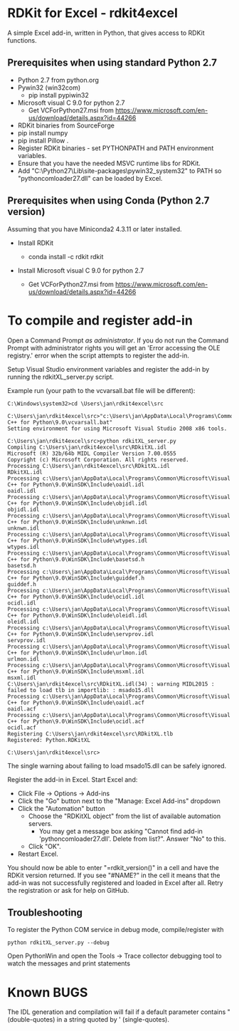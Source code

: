 # RDKit for Excel - rdkit4excel
A simple Excel add-in, written in Python, that gives access to RDKit functions.

## Prerequisites when using standard Python 2.7
* Python 2.7 from python.org
* Pywin32 (win32com)
	* pip install pypiwin32
* Microsoft visual C 9.0 for python 2.7
	* Get VCForPython27.msi from https://www.microsoft.com/en-us/download/details.aspx?id=44266
* RDKit binaries from SourceForge
* pip install numpy
* pip install Pillow
.
* Register RDKit binaries - set PYTHONPATH and PATH environment variables.
* Ensure that you have the needed MSVC runtime libs for RDKit.
* Add "C:\Python27\Lib\site-packages\pywin32_system32" to PATH so "pythoncomloader27.dll" can be loaded by Excel.


## Prerequisites when using Conda (Python 2.7 version)
Assuming that you have Miniconda2 4.3.11 or later installed.

* Install RDKit
	* conda install -c rdkit rdkit

* Install Microsoft visual C 9.0 for python 2.7
	* Get VCForPython27.msi from https://www.microsoft.com/en-us/download/details.aspx?id=44266


# To compile and register add-in
Open a Command Prompt *as administrator*. If you do not run the Command Prompt with
administrator rights you will get an 'Error accessing the OLE registry.' error when
the script attempts to register the add-in.

Setup Visual Studio environment variables and register the add-in by running the
rdkitXL_server.py script.

Example run (your path to the vcvarsall.bat file will be different):

```
C:\Windows\system32>cd \Users\jan\rdkit4excel\src

C:\Users\jan\rdkit4excel\src>"c:\Users\jan\AppData\Local\Programs\Common\Microsoft\Visual C++ for Python\9.0\vcvarsall.bat"
Setting environment for using Microsoft Visual Studio 2008 x86 tools.

C:\Users\jan\rdkit4excel\src>python rdkitXL_server.py
Compiling C:\Users\jan\rdkit4excel\src\RDkitXL.idl
Microsoft (R) 32b/64b MIDL Compiler Version 7.00.0555
Copyright (c) Microsoft Corporation. All rights reserved.
Processing C:\Users\jan\rdkit4excel\src\RDkitXL.idl
RDkitXL.idl
Processing c:\Users\jan\AppData\Local\Programs\Common\Microsoft\Visual C++ for Python\9.0\WinSDK\Include\oaidl.idl
oaidl.idl
Processing c:\Users\jan\AppData\Local\Programs\Common\Microsoft\Visual C++ for Python\9.0\WinSDK\Include\objidl.idl
objidl.idl
Processing c:\Users\jan\AppData\Local\Programs\Common\Microsoft\Visual C++ for Python\9.0\WinSDK\Include\unknwn.idl
unknwn.idl
Processing c:\Users\jan\AppData\Local\Programs\Common\Microsoft\Visual C++ for Python\9.0\WinSDK\Include\wtypes.idl
wtypes.idl
Processing c:\Users\jan\AppData\Local\Programs\Common\Microsoft\Visual C++ for Python\9.0\WinSDK\Include\basetsd.h
basetsd.h
Processing c:\Users\jan\AppData\Local\Programs\Common\Microsoft\Visual C++ for Python\9.0\WinSDK\Include\guiddef.h
guiddef.h
Processing c:\Users\jan\AppData\Local\Programs\Common\Microsoft\Visual C++ for Python\9.0\WinSDK\Include\ocidl.idl
ocidl.idl
Processing c:\Users\jan\AppData\Local\Programs\Common\Microsoft\Visual C++ for Python\9.0\WinSDK\Include\oleidl.idl
oleidl.idl
Processing c:\Users\jan\AppData\Local\Programs\Common\Microsoft\Visual C++ for Python\9.0\WinSDK\Include\servprov.idl
servprov.idl
Processing c:\Users\jan\AppData\Local\Programs\Common\Microsoft\Visual C++ for Python\9.0\WinSDK\Include\urlmon.idl
urlmon.idl
Processing c:\Users\jan\AppData\Local\Programs\Common\Microsoft\Visual C++ for Python\9.0\WinSDK\Include\msxml.idl
msxml.idl
C:\Users\jan\rdkit4excel\src\RDkitXL.idl(34) : warning MIDL2015 : failed to load tlb in importlib: : msado15.dll
Processing c:\Users\jan\AppData\Local\Programs\Common\Microsoft\Visual C++ for Python\9.0\WinSDK\Include\oaidl.acf
oaidl.acf
Processing c:\Users\jan\AppData\Local\Programs\Common\Microsoft\Visual C++ for Python\9.0\WinSDK\Include\ocidl.acf
ocidl.acf
Registering C:\Users\jan\rdkit4excel\src\RDkitXL.tlb
Registered: Python.RDKitXL

C:\Users\jan\rdkit4excel\src>
```

The single warning about failing to load msado15.dll can be safely ignored.

Register the add-in in Excel. Start Excel and:

* Click File -> Options -> Add-ins
* Click the "Go" button next to the "Manage: Excel Add-ins" dropdown
* Click the "Automation" button
	* Choose the "RDKitXL object" from the list of available automation servers.
		* You may get a message box asking "Cannot find add-in 'pythoncomloader27.dll'. Delete from list?". Answer "No" to this.
	* Click "OK".
* Restart Excel.

You should now be able to enter "=rdkit_version()" in a cell and have the RDKit version returned. If you see "#NAME?" in the cell
it means that the add-in was not successfully registered and loaded in Excel after all. Retry the registration or
ask for help on GitHub.


## Troubleshooting
To register the Python COM service in debug mode, compile/register with 

```
python rdkitXL_server.py --debug
```

Open PythonWin and open the Tools -> Trace collector debugging tool to watch the messages and print statements


# Known BUGS
The IDL generation and compilation will fail if a default parameter contains " (double-quotes) in a string quoted by ' (single-quotes).